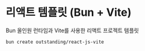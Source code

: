 # 리액트 템플릿 (Bun + Vite)

Bun 올인원 런타임과 Vite를 사용한 리액트 프로젝트 템플릿

```sh
bun create outstanding/react-js-vite
```